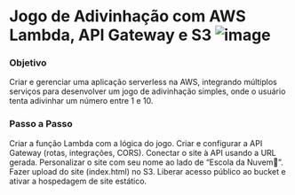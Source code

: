# Jogo de Adivinhação com AWS Lambda, API Gateway e S3 ![image](https://github.com/user-attachments/assets/e784c26b-b784-42b3-b932-557ec88cfaad)

### Objetivo 
Criar e gerenciar uma aplicação serverless na AWS, integrando múltiplos serviços para desenvolver um jogo de adivinhação simples, onde o usuário tenta adivinhar um número entre 1 e 10.

### Passo a Passo

Criar a função Lambda com a lógica do jogo.
Criar e configurar a API Gateway (rotas, integrações, CORS).
Conectar o site à API usando a URL gerada.
Personalizar o site com seu nome ao lado de “Escola da Nuvem💙”.
Fazer upload do site (index.html) no S3.
Liberar acesso público ao bucket e ativar a hospedagem de site estático.

